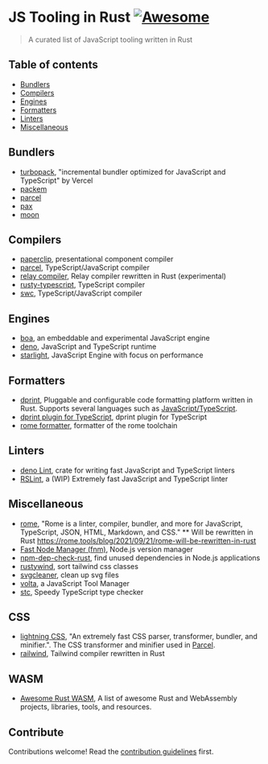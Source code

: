 # JS Tooling in Rust [![Awesome](https://awesome.re/badge.svg)](https://awesome.re)


> A curated list of JavaScript tooling written in Rust


##  Table of contents

- [Bundlers](#bundlers)
- [Compilers](#compilers)
- [Engines](#engines)
- [Formatters](#formatters)
- [Linters](#linters)
- [Miscellaneous](#miscellaneous)

## Bundlers

- [turbopack](https://turbo.build/pack), "incremental bundler optimized for JavaScript and TypeScript" by Vercel
- [packem](https://packem.github.io/)
- [parcel](https://parceljs.org/)
- [pax](https://github.com/vitali2y/pax)
- [moon](https://github.com/moonrepo/moon)

## Compilers

- [paperclip](https://paperclip.dev/), presentational component compiler
- [parcel](https://parceljs.org/),  TypeScript/JavaScript compiler
- [relay compiler](https://github.com/facebook/relay/tree/master/compiler), Relay compiler rewritten in  Rust (experimental)
- [rusty-typescript](https://github.com/yever/rusty-typescript), TypeScript compiler
- [swc](https://github.com/swc-project/swc), TypeScript/JavaScript compiler

## Engines

- [boa](https://github.com/boa-dev/boa), an embeddable and experimental JavaScript engine
- [deno](https://github.com/denoland/deno), JavaScript and TypeScript runtime 
- [starlight](https://github.com/Starlight-JS/starlight), JavaScript Engine with focus on performance


## Formatters

- [dprint](https://dprint.dev), Pluggable and configurable code formatting platform written in Rust. Supports several languages such as [JavaScript/TypeScript](https://dprint.dev/plugins/typescript/).
- [dprint plugin for TypeScript](https://github.com/dprint/dprint-plugin-typescript), dprint plugin for TypeScript 
- [rome formatter](https://rome.tools/#getting-started), formatter of the rome toolchain 

## Linters

- [deno Lint](https://github.com/denoland/deno_lint), crate for writing fast JavaScript and TypeScript linters
- [RSLint](https://github.com/rslint/rslint), a (WIP) Extremely fast JavaScript and TypeScript linter


## Miscellaneous

- [rome](https://rome.tools/), "Rome is a linter, compiler, bundler, and more for JavaScript, TypeScript, JSON, HTML, Markdown, and CSS." ** Will be rewritten in Rust https://rome.tools/blog/2021/09/21/rome-will-be-rewritten-in-rust
- [Fast Node Manager (fnm)](https://github.com/Schniz/fnm), Node.js version manager
- [npm-dep-check-rust](https://github.com/saiumesh535/npm-dep-chek-rust), find unused dependencies in Node.js applications
- [rustywind](https://github.com/avencera/rustywind), sort tailwind css classes
- [svgcleaner](https://github.com/RazrFalcon/svgcleaner), clean up svg files
- [volta](https://volta.sh/), a JavaScript Tool Manager
- [stc](https://github.com/dudykr/stc), Speedy TypeScript type checker


## CSS
- [lightning CSS](https://lightningcss.dev/), "An extremely fast CSS parser, transformer, bundler, and minifier.". The CSS transformer and minifier used in [Parcel](https://parceljs.org/).
- [railwind](https://github.com/pintariching/railwind), Tailwind compiler rewritten in Rust

## WASM
 
- [Awesome Rust WASM](https://github.com/rustwasm/awesome-rust-and-webassembly), A list of awesome Rust and WebAssembly projects, libraries, tools, and resources.

## Contribute

Contributions welcome! Read the [contribution guidelines](CONTRIBUTING.md) first.
